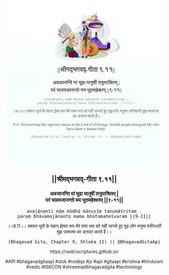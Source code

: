 <img src="../../asset/BG_9_11.png"/>
<center><h2>||श्रीमद्‍भगवद्‍-गीता ९.११||</h2>
<h3>अवजानन्ति मां मूढा मानुषीं तनुमाश्रितम् |<br/>परं भावमजानन्तो मम भूतमहेश्वरम् ||९-११||</h3>
<pre>avajānanti māṃ mūḍhā mānuṣīṃ tanumāśritam .<br/>paraṃ bhāvamajānanto mama bhūtamaheśvaram ||9-11||</pre>
<p>।।9.11।। समस्त भूतों के महान् ईश्वर रूप मेरे परम भाव को नहीं जानते हुए मूढ़ लोग मनुष्य शरीरधारी मुझ परमात्मा का अनादर करते हैं।।</p>
<pre>(Bhagavad Gita, Chapter 9, Shloka 11) || @BhagavadGitaApi</pre><p>https://vedicscriptures.github.io/</p><p>#API #bhagavadgitaapi #slok #nodejs #js #api #gitaapi #krishna #hinduism #vedic #ISKCON #shreemadbhagavadgita #technology</p></center>